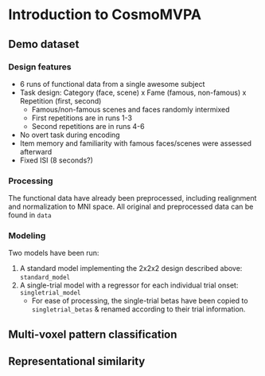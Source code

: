 # Introduction to CosmoMVPA
## Demo dataset
### Design features
- 6 runs of functional data from a single awesome subject
- Task design: Category (face, scene) x Fame (famous, non-famous) x Repetition (first, second)
  - Famous/non-famous scenes and faces randomly intermixed
  - First repetitions are in runs 1-3
  - Second repetitions are in runs 4-6
- No overt task during encoding
- Item memory and familiarity with famous faces/scenes were assessed afterward
- Fixed ISI (8 seconds?)

### Processing
The functional data have already been preprocessed, including realignment and normalization to MNI space. All original and preprocessed data can be found in `data`

### Modeling
Two models have been run:

1. A standard model implementing the 2x2x2 design described above: `standard_model`
2. A single-trial model with a regressor for each individual trial onset: `singletrial_model`
   - For ease of processing, the single-trial betas have been copied to `singletrial_betas` & renamed according to their trial information.

## Multi-voxel pattern classification

## Representational similarity


